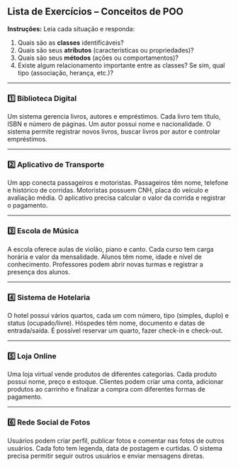 ## Lista de Exercícios – Conceitos de POO

**Instruções:**
Leia cada situação e responda:

1. Quais são as **classes** identificáveis?
2. Quais são seus **atributos** (características ou propriedades)?
3. Quais são seus **métodos** (ações ou comportamentos)?
4. Existe algum relacionamento importante entre as classes? Se sim, qual tipo (associação, herança, etc.)?

---

### 1️⃣ Biblioteca Digital

Um sistema gerencia livros, autores e empréstimos. Cada livro tem título, ISBN e número de páginas. Um autor possui nome e nacionalidade. O sistema permite registrar novos livros, buscar livros por autor e controlar empréstimos.

---

### 2️⃣ Aplicativo de Transporte

Um app conecta passageiros e motoristas. Passageiros têm nome, telefone e histórico de corridas. Motoristas possuem CNH, placa do veículo e avaliação média. O aplicativo precisa calcular o valor da corrida e registrar o pagamento.

---

### 3️⃣ Escola de Música

A escola oferece aulas de violão, piano e canto. Cada curso tem carga horária e valor da mensalidade. Alunos têm nome, idade e nível de conhecimento. Professores podem abrir novas turmas e registrar a presença dos alunos.

---

### 4️⃣ Sistema de Hotelaria

O hotel possui vários quartos, cada um com número, tipo (simples, duplo) e status (ocupado/livre). Hóspedes têm nome, documento e datas de entrada/saída. É possível reservar um quarto, fazer check-in e check-out.

---

### 5️⃣ Loja Online

Uma loja virtual vende produtos de diferentes categorias. Cada produto possui nome, preço e estoque. Clientes podem criar uma conta, adicionar produtos ao carrinho e finalizar a compra com diferentes formas de pagamento.

---

### 6️⃣ Rede Social de Fotos

Usuários podem criar perfil, publicar fotos e comentar nas fotos de outros usuários. Cada foto tem legenda, data de postagem e curtidas. O sistema precisa permitir seguir outros usuários e enviar mensagens diretas.

